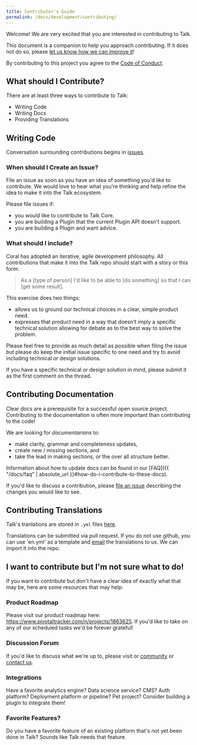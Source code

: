 ```yaml
---
title: Contributor's Guide
permalink: /docs/development/contributing/
---
```


Welcome! We are very excited that you are interested in contributing to Talk.

This document is a companion to help you approach contributing. If it does not do so, please [let us know how we can improve it](https://github.com/coralproject/talk/issues)!

By contributing to this project you agree to the [Code of Conduct](https://coralproject.net/code-of-conduct).

## What should I Contribute?

There are at least three ways to contribute to Talk:

* Writing Code
* Writing Docs
* Providing Translations

## Writing Code

Conversation surrounding contributions begins in [issues](https://github.com/coralproject/talk/issues).

### When should I Create an Issue?

File an issue as soon as you have an idea of something you'd like to contribute. We would love to hear what you're thinking and help refine the idea to make it into the Talk ecosystem.

Please file issues if:

* you would like to contribute to Talk Core.
* you are building a Plugin that the current Plugin API doesn't support.
* you are building a Plugin and want advice.

### What should I include?

Coral has adopted an iterative, agile development philosophy. All contributions that make it into the Talk repo should start with a story or this form:

> As a [type of person] I'd like to be able to [do something] so that I can [get some result].

This exercise does two things:

* allows us to ground our technical choices in a clear, simple product need.
* expresses that product need in a way that doesn't imply a specific technical solution allowing for debate as to the best way to solve the problem.

Please feel free to provide as much detail as possible when filing the issue but please do keep the initial issue specific to one need and try to avoid including technical or design solutions.

If you have a specific technical or design solution in mind, please submit it as the first comment on the thread.

## Contributing Documentation

Clear docs are a prerequisite for a successful open source project. Contributing to the documentation is often more important than contributing to the code!

We are looking for _documentarians_ to:

* make clarity, grammar and completeness updates,
* create new / missing sections, and
* take the lead in making sections, or the over all structure better.

Information about how to update docs can be found in our [FAQ]({{ "/docs/faq" | absolute_url }}#how-do-i-contribute-to-these-docs).

If you'd like to discuss a contribution, please [file an issue](https://github.com/coralproject/talk/issues) describing the changes you would like to see.

## Contributing Translations

Talk's tranlations are stored in `.yml` files [here](https://github.com/coralproject/talk/tree/master/locales).

Translations can be submitted via pull request. If you do not use github, you can use 'en.yml' as a template and [email](https://coralproject.net/contact) the translations to us. We can import it into the repo.

## I want to contribute but I'm not sure what to do!

If you want to contribute but don't have a clear idea of exactly what that may be, here are some resources that may help:

### Product Roadmap

Please visit our product roadmap here: https://www.pivotaltracker.com/n/projects/1863625. If you'd like to take on any of our scheduled tasks we'd be forever grateful!

### Discussion Forum

If you'd like to discuss what we're up to, please visit or [community](https://community.coralproject.net/) or [contact us](https://coralproject.net/contact).

### Integrations

Have a favorite analytics engine? Data science service? CMS? Auth platform? Deployment platform or pipeline? Pet project? Consider building a plugin to integrate them!

### Favorite Features?

Do you have a favorite feature of an existing platform that's not yet been done in Talk? Sounds like Talk needs that feature.
